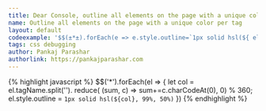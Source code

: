 ```yaml
---
title: Dear Console, outline all elements on the page with a unique color per tag
name: Outline all elements on the page with a unique color per tag
layout: default
codeexample: '$$(±*±).forEach(e => e.style.outline=`1px solid hsl(${ el.tagName.split(±±).reduce((sum, c)=> sum+=c.charCodeAt(0), 0) % 360 },99%,50%)`)'
tags: css debugging
author: Pankaj Parashar
authorlink: https://pankajparashar.com
---
```


{% highlight javascript %}
$$('*').forEach(el => {
    let col = el.tagName.split('').
        reduce( (sum, c) => sum+=c.charCodeAt(0), 0) % 360;
    el.style.outline = `1px solid hsl(${col}, 99%, 50%)`
})
{% endhighlight %}
